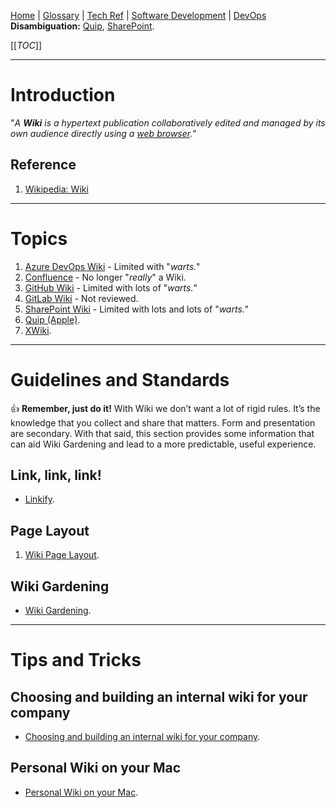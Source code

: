 [Home](/Slalom-LLC/Slalom-Consulting) | [Glossary](/Glossary) | [Tech Ref](/Tech-Ref) | [Software Development](/Tech-Ref/Software-Development) | [DevOps](/Tech-Ref/Software-Development/DevOps-\(Development-and-IT-Operations\))
**Disambiguation:** [Quip](/Tech-Ref/Quip), [SharePoint](/Tech-Ref/Microsoft/SharePoint).

[[_TOC_]]

---
# Introduction
"_A ***Wiki*** is a hypertext publication collaboratively edited and managed by its own audience directly using a [web browser](/Tech-Ref/WWW-\(World-Wide-Web\)/Web-Browser)._"

## Reference
1. [Wikipedia: Wiki](https://en.wikipedia.org/wiki/Wiki) 

---
# Topics
1. [Azure DevOps Wiki](/Tech-Ref/Microsoft/Microsoft-Azure/ADO-\(Azure-DevOps\)/Wiki-\(Azure-DevOps\)) - Limited with "_warts._"
1. [Confluence](/Tech-Ref/Atlassian/Confluence) - No longer "_really_" a Wiki.
1. [GitHub Wiki](/Tech-Ref/Software-Development/DevOps-\(Development-and-IT-Operations\)/GitHub/GitHub-Wiki) - Limited with lots of "_warts._"
1. [GitLab Wiki](/Tech-Ref/Software-Development/DevOps-\(Development-and-IT-Operations\)/GitLab/GitLab-Wiki) - Not reviewed.
1. [SharePoint Wiki](/Tech-Ref/Microsoft/SharePoint/SharePoint-Wiki) - Limited with lots and lots of "_warts._"
1. [Quip (Apple)](/Tech-Ref/Quip).
1. [XWiki](/Tech-Ref/Wiki/XWiki).

---
# Guidelines and Standards
:+1: **Remember, just do it!** With Wiki we don’t want a lot of rigid rules. It’s the knowledge that you collect and share that matters. Form and presentation are secondary. With that said, this section provides some information that can aid Wiki Gardening and lead to a more predictable, useful experience. 

## Link, link, link!
-  [Linkify](/Tech-Ref/Wiki/Linkify).

## Page Layout
1. [Wiki Page Layout](/Tech-Ref/Wiki/Wiki-Page-Layout).

## Wiki Gardening
- [Wiki Gardening](/Tech-Ref/Wiki/Wiki-Gardening).

---
# Tips and Tricks

## Choosing and building an internal wiki for your company
- [Choosing and building an internal wiki for your company](https://slab.com/blog/internal-wiki/).

## Personal Wiki on your Mac
- [Personal Wiki on your Mac](/Tech-Ref/Apple-Inc/Mac-\(Macintosh\)#personal-wiki-on-your-mac).
